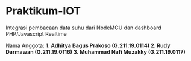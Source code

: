 # Praktikum-IOT
Integrasi pembacaan data suhu dari NodeMCU dan dashboard PHP/Javascript Realtime

Nama Anggota:
**1. Adhitya Bagus Prakoso    (G.211.19.0114)
2. Rudy Darmawan            (G.211.19.0116)
3. Muhammad Nafi Muzakky    (G.211.19.0117)**
